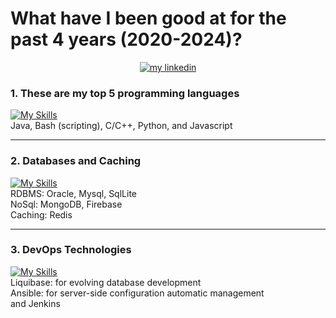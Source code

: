 # What have I been good at for the past 4 years (2020-2024)?
<p align="center">
  <a href="https://www.linkedin.com/in/samuel-tumewu-b2542915b/">
          <img src="https://img.shields.io/badge/Linkedin-connect_with_me-blue?logo=linkedin" alt="my linkedin"></a>
</p>

### 1. These are my top 5 programming languages  
  
[![My Skills](https://skillicons.dev/icons?i=blank,java,bash,cpp,python,js)](https://skillicons.dev)  
Java, Bash (scripting), C/C++, Python, and Javascript

---
  
### 2. Databases and Caching

[![My Skills](https://skillicons.dev/icons?i=oracle,mysql,mongodb,sqlite,firebase,redis)](https://skillicons.dev)  
RDBMS: Oracle, Mysql, SqlLite   
NoSql: MongoDB, Firebase  
Caching: Redis

---

### 3. DevOps Technologies

[![My Skills](https://skillicons.dev/icons?i=liquibase,ansible,jenkins)](https://skillicons.dev)   
Liquibase: for evolving database development  
Ansible: for server-side configuration automatic management  
and Jenkins  


<!--
**samueltumewu/samueltumewu** is a ✨ _special_ ✨ repository because its `README.md` (this file) appears on your GitHub profile.

Here are some ideas to get you started:

- 🔭 I’m currently working on ...
- 🌱 I’m currently learning ...
- 👯 I’m looking to collaborate on ...
- 🤔 I’m looking for help with ...
- 💬 Ask me about ...
- 📫 How to reach me: ...
- 😄 Pronouns: ...
- ⚡ Fun fact: ...
-->
